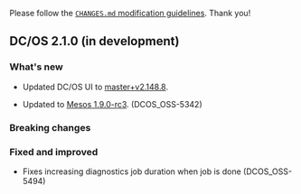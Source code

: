 Please follow the [`CHANGES.md` modification guidelines](https://github.com/dcos/dcos/wiki/CHANGES.md-guidelines). Thank you!


## DC/OS 2.1.0 (in development)


### What's new

* Updated DC/OS UI to [master+v2.148.8](https://github.com/dcos/dcos-ui/releases/tag/master+v2.148.8).

* Updated to [Mesos 1.9.0-rc3](https://github.com/apache/mesos/blob/5e79a584e6ec3e9e2f96e8bf418411df9dafac2e/CHANGELOG). (DCOS_OSS-5342)


### Breaking changes


### Fixed and improved

* Fixes increasing diagnostics job duration when job is done (DCOS_OSS-5494)


